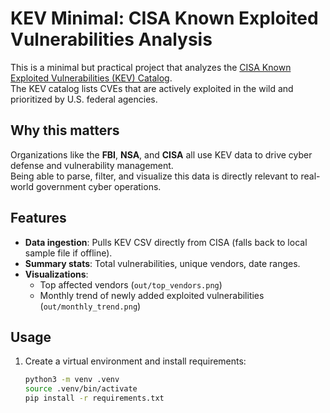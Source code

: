 # KEV Minimal: CISA Known Exploited Vulnerabilities Analysis

This is a minimal but practical project that analyzes the [CISA Known Exploited Vulnerabilities (KEV) Catalog](https://www.cisa.gov/known-exploited-vulnerabilities-catalog).  
The KEV catalog lists CVEs that are actively exploited in the wild and prioritized by U.S. federal agencies.

## Why this matters
Organizations like the **FBI**, **NSA**, and **CISA** all use KEV data to drive cyber defense and vulnerability management.  
Being able to parse, filter, and visualize this data is directly relevant to real-world government cyber operations.

## Features
- **Data ingestion**: Pulls KEV CSV directly from CISA (falls back to local sample file if offline).
- **Summary stats**: Total vulnerabilities, unique vendors, date ranges.
- **Visualizations**:
  - Top affected vendors (`out/top_vendors.png`)
  - Monthly trend of newly added exploited vulnerabilities (`out/monthly_trend.png`)

## Usage
1. Create a virtual environment and install requirements:
   ```bash
   python3 -m venv .venv
   source .venv/bin/activate
   pip install -r requirements.txt
